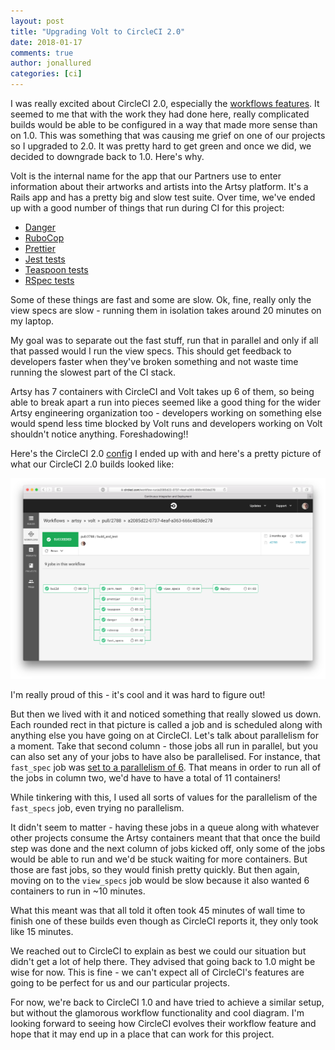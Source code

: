 ```yaml
---
layout: post
title: "Upgrading Volt to CircleCI 2.0"
date: 2018-01-17
comments: true
author: jonallured
categories: [ci]
---
```

I was really excited about CircleCI 2.0, especially the [workflows
features][workflows]. It seemed to me that with the work they had done here,
really complicated builds would be able to be configured in a way that made more
sense than on 1.0. This was something that was causing me grief on one of our
projects so I upgraded to 2.0. It was pretty hard to get green and once we did,
we decided to downgrade back to 1.0. Here's why.

[workflows]: https://circleci.com/docs/2.0/workflows/

Volt is the internal name for the app that our Partners use to enter information
about their artworks and artists into the Artsy platform. It's a Rails app and
has a pretty big and slow test suite. Over time, we've ended up with a good
number of things that run during CI for this project:

* [Danger][]
* [RuboCop][]
* [Prettier][]
* [Jest tests][Jest]
* [Teaspoon tests][Teaspoon]
* [RSpec tests][RSpec]

[Danger]: http://danger.systems/
[RuboCop]: http://rubocop.readthedocs.io/
[Prettier]: https://prettier.io/
[Jest]: https://facebook.github.io/jest/
[Teaspoon]: https://github.com/jejacks0n/teaspoon
[RSpec]: http://rspec.info/

Some of these things are fast and some are slow. Ok, fine, really only the view
specs are slow - running them in isolation takes around 20 minutes on my laptop.

My goal was to separate out the fast stuff, run that in parallel and only if all
that passed would I run the view specs. This should get feedback to developers
faster when they've broken something and not waste time running the slowest part
of the CI stack.

Artsy has 7 containers with CircleCI and Volt takes up 6 of them, so being able
to break apart a run into pieces seemed like a good thing for the wider Artsy
engineering organization too - developers working on something else would spend
less time blocked by Volt runs and developers working on Volt shouldn't notice
anything. Foreshadowing!!

Here's the CircleCI 2.0 [config][] I ended up with and here's a pretty picture
of what our CircleCI 2.0 builds looked like:

[config]: https://gist.github.com/jonallured/45032779506138186973af7cb94b5363

![A screenshot of Circle CI 2.0, showing parallel tasks](/images/circle-two-oh/volt-circle-two-workflow.png)

I'm really proud of this - it's cool and it was hard to figure out!

But then we lived with it and noticed something that really slowed us down. Each
rounded rect in that picture is called a job and is scheduled along with
anything else you have going on at CircleCI. Let's talk about parallelism for a
moment. Take that second column - those jobs all run in parallel, but you can
also set any of your jobs to have also be parallelised. For instance, that
`fast_spec` job was [set to a parallelism of 6][fast_specs]. That means in order
to run all of the jobs in column two, we'd have to have a total of 11
containers!

[fast_specs]: https://gist.github.com/jonallured/45032779506138186973af7cb94b5363#file-config-yml-L114

While tinkering with this, I used all sorts of values for the parallelism of the
`fast_specs` job, even trying no parallelism.

It didn't seem to matter - having these jobs in a queue along with whatever
other projects consume the Artsy containers meant that that once the build step
was done and the next column of jobs kicked off, only some of the jobs would be
able to run and we'd be stuck waiting for more containers. But those are fast
jobs, so they would finish pretty quickly. But then again, moving on to the
`view_specs` job would be slow because it also wanted 6 containers to run in ~10
minutes.

What this meant was that all told it often took 45 minutes of wall time to
finish one of these builds even though as CircleCI reports it, they only took
like 15 minutes.

We reached out to CircleCI to explain as best we could our situation but didn't
get a lot of help there. They advised that going back to 1.0 might be wise for
now. This is fine - we can't expect all of CircleCI's features are going to be
perfect for us and our particular projects.

For now, we're back to CircleCI 1.0 and have tried to achieve a similar setup,
but without the glamorous workflow functionality and cool diagram. I'm looking
forward to seeing how CircleCI evolves their workflow feature and hope that it
may end up in a place that can work for this project.
